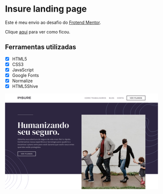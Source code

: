 # Insure landing page

Este é meu envio ao desafio do [Frotend Mentor](https://www.frontendmentor.io/profile/EdivandroLima).

Clique [aqui](https://fem-insure-landing-page-theta.vercel.app/) para ver como ficou.

## Ferramentas utilizadas
- [x] HTML5
- [x] CSS3
- [x] JavaScript
- [x] Google Fonts
- [x] Normalize
- [x] HTML5Shive

![Preview](./design/preview-final.png)